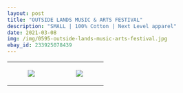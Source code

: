 ```yaml
---
layout: post
title: "OUTSIDE LANDS MUSIC & ARTS FESTIVAL"
description: "SMALL | 100% Cotton | Next Level apparel"
date: 2021-03-08
img: /img/0595-outside-lands-music-arts-festival.jpg
ebay_id: 233925078439
---
```




<table style="width:100%;"><tr><td style="vertical-align:top;">
      <figure class="tmblr-full" data-orig-height="2048" data-orig-width="1365" data-orig-src="https://concertshirts.netlify.app/shirts/0595/0595-01.jpg"><img src="https://64.media.tumblr.com/6fa1fb282a34b0ef62797ff89882b79f/a314a3fecae4cd0b-db/s540x810/53f56c5a3ef1cf90577fcd736be9e1a42ec92839.jpg" data-orig-height="2048" data-orig-width="1365" data-orig-src="https://concertshirts.netlify.app/shirts/0595/0595-01.jpg"/></figure></td>
    <td style="vertical-align:top;">
      <figure class="tmblr-full" data-orig-height="2048" data-orig-width="1365" data-orig-src="https://concertshirts.netlify.app/shirts/0595/0595-02.jpg"><img src="https://64.media.tumblr.com/a50ce186b48be8bb4527d3af2a95c50c/a314a3fecae4cd0b-e6/s540x810/66d7e9f6b1147d0ab366d2dc5c4e566499305ae6.jpg" data-orig-height="2048" data-orig-width="1365" data-orig-src="https://concertshirts.netlify.app/shirts/0595/0595-02.jpg"/></figure></td>
  </tr></table>
